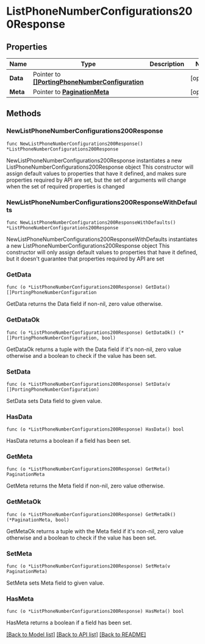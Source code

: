# ListPhoneNumberConfigurations200Response

## Properties

Name | Type | Description | Notes
------------ | ------------- | ------------- | -------------
**Data** | Pointer to [**[]PortingPhoneNumberConfiguration**](PortingPhoneNumberConfiguration.md) |  | [optional] 
**Meta** | Pointer to [**PaginationMeta**](PaginationMeta.md) |  | [optional] 

## Methods

### NewListPhoneNumberConfigurations200Response

`func NewListPhoneNumberConfigurations200Response() *ListPhoneNumberConfigurations200Response`

NewListPhoneNumberConfigurations200Response instantiates a new ListPhoneNumberConfigurations200Response object
This constructor will assign default values to properties that have it defined,
and makes sure properties required by API are set, but the set of arguments
will change when the set of required properties is changed

### NewListPhoneNumberConfigurations200ResponseWithDefaults

`func NewListPhoneNumberConfigurations200ResponseWithDefaults() *ListPhoneNumberConfigurations200Response`

NewListPhoneNumberConfigurations200ResponseWithDefaults instantiates a new ListPhoneNumberConfigurations200Response object
This constructor will only assign default values to properties that have it defined,
but it doesn't guarantee that properties required by API are set

### GetData

`func (o *ListPhoneNumberConfigurations200Response) GetData() []PortingPhoneNumberConfiguration`

GetData returns the Data field if non-nil, zero value otherwise.

### GetDataOk

`func (o *ListPhoneNumberConfigurations200Response) GetDataOk() (*[]PortingPhoneNumberConfiguration, bool)`

GetDataOk returns a tuple with the Data field if it's non-nil, zero value otherwise
and a boolean to check if the value has been set.

### SetData

`func (o *ListPhoneNumberConfigurations200Response) SetData(v []PortingPhoneNumberConfiguration)`

SetData sets Data field to given value.

### HasData

`func (o *ListPhoneNumberConfigurations200Response) HasData() bool`

HasData returns a boolean if a field has been set.

### GetMeta

`func (o *ListPhoneNumberConfigurations200Response) GetMeta() PaginationMeta`

GetMeta returns the Meta field if non-nil, zero value otherwise.

### GetMetaOk

`func (o *ListPhoneNumberConfigurations200Response) GetMetaOk() (*PaginationMeta, bool)`

GetMetaOk returns a tuple with the Meta field if it's non-nil, zero value otherwise
and a boolean to check if the value has been set.

### SetMeta

`func (o *ListPhoneNumberConfigurations200Response) SetMeta(v PaginationMeta)`

SetMeta sets Meta field to given value.

### HasMeta

`func (o *ListPhoneNumberConfigurations200Response) HasMeta() bool`

HasMeta returns a boolean if a field has been set.


[[Back to Model list]](../README.md#documentation-for-models) [[Back to API list]](../README.md#documentation-for-api-endpoints) [[Back to README]](../README.md)


